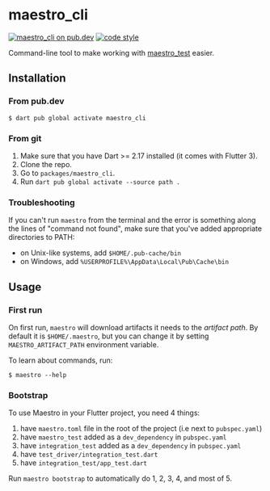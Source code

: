 # maestro_cli

[![maestro_cli on pub.dev][pub_badge]][pub_link] [![code
style][pub_badge_style]][pub_badge_link]

Command-line tool to make working with [maestro_test][pub_link_test] easier.

## Installation

### From pub.dev

```
$ dart pub global activate maestro_cli
```

### From git

1. Make sure that you have Dart >= 2.17 installed (it comes with Flutter 3).
2. Clone the repo.
3. Go to `packages/maestro_cli`.
4. Run `dart pub global activate --source path .`

### Troubleshooting

If you can't run `maestro` from the terminal and the error is something along
the lines of "command not found", make sure that you've added appropriate
directories to PATH:

- on Unix-like systems, add `$HOME/.pub-cache/bin`
- on Windows, add `%USERPROFILE%\AppData\Local\Pub\Cache\bin`

## Usage

### First run

On first run, `maestro` will download artifacts it needs to the _artifact path_.
By default it is `$HOME/.maestro`, but you can change it by setting
`MAESTRO_ARTIFACT_PATH` environment variable.

To learn about commands, run:

```
$ maestro --help

```

### Bootstrap

To use Maestro in your Flutter project, you need 4 things:

1. have `maestro.toml` file in the root of the project (i.e next to
   `pubspec.yaml`)
2. have `maestro_test` added as a `dev_dependency` in `pubspec.yaml`
3. have `integration_test` added as a `dev_dependency` in `pubspec.yaml`
4. have `test_driver/integration_test.dart`
5. have `integration_test/app_test.dart`

Run `maestro bootstrap` to automatically do 1, 2, 3, 4, and most of 5.

[pub_badge]: https://img.shields.io/pub/v/maestro_cli.svg
[pub_link]: https://pub.dartlang.org/packages/maestro_cli
[pub_link_test]: https://pub.dartlang.org/packages/maestro_test
[pub_badge]: https://img.shields.io/pub/v/maestro_cli.svg
[pub_link]: https://pub.dartlang.org/packages/maestro_cli
[pub_badge_style]: https://img.shields.io/badge/style-leancode__lint-black
[pub_badge_link]: https://pub.dartlang.org/packages/leancode_lint
